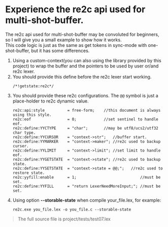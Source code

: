 # <a id="Experience">Experience the re2c api used for multi-shot-buffer.</a>
The re2c api used for multi-shot-buffer may be convoluted for beginners, so I will give you a small example to show how it works.  
This code logic is just as the same as get tokens in sync-mode with one-shot-buffer, but it has some differences.
 1. Using a custom-context(you can also using the library provided by this project) to wrap the buffer and the pointers to be used by user or/and re2c lexer.
 2. You should provide this define before the re2c lexer start working.
    ```
    /*!getstate:re2c*/
    ```
 3. You should provide these re2c configurations. The `@@` symbol is just a place-holder to re2c dynamic value.
    ```
    re2c:api:style          = free-form;    //this document is always using this style.
    re2c:eof                = 0;            //set sentinel to handle eof.
    re2c:define:YYCTYPE     = "char";       //may be utf8/ucs2/utf32 char type.
    re2c:define:YYCURSOR    = "context->str";   //buffer start.
    re2c:define:YYMARKER    = "context->maker"; //re2c used to backup curser.
    re2c:define:YYLIMIT     = "context->limit"; //set limit to handle eof.
    re2c:define:YYGETSTATE  = "context->state"; //re2c used to backup state.
    re2c:define:YYSETSTATE  = "context->state = @@;";   //re2c used to restore state.
    re2c:yyfill:enable      = 1;                            //must be set.
    re2c:define:YYFILL      = "return LexerNeedMoreInput;"; //must be set.
    ```
 4. Using option **--storable-state** when compile your_file.lex, for example:
    ```
    re2c.exe you_file.lex -o you_file.c --storable-state
    ```
> The full source file is project/tests/test07.lex